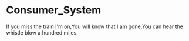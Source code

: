 # Consumer_System
If you miss the train I'm on,You will know that I am gone,You can hear the whistle blow a hundred miles.
